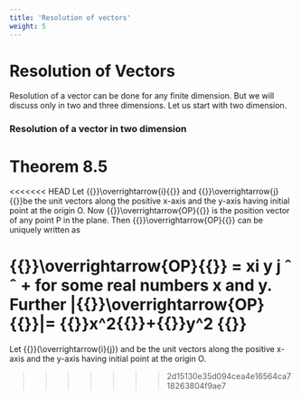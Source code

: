 ```yaml
---
title: 'Resolution of vectors'
weight: 5
---
```


# Resolution of Vectors

Resolution of a vector can be done for any finite dimension. But we will discuss only in two and 
three dimensions. Let us start with two dimension.

### Resolution of a vector in two dimension

# Theorem 8.5
<<<<<<< HEAD
Let {{<katex>}}\overrightarrow{i}{{</katex>}} and {{<katex>}}\overrightarrow{j}{{</katex>}}be the unit vectors along the positive x-axis and the y-axis having initial point at 
the origin O. Now {{<katex>}}\overrightarrow{OP}{{</katex>}} is the position vector of any point P in the plane. Then {{<katex>}}\overrightarrow{OP}{{</katex>}} can be uniquely 
written as

{{<katex>}}\overrightarrow{OP}{{</katex>}} = xi y j ˆ ˆ + for some real numbers x and y. Further |{{<katex>}}\overrightarrow{OP}{{</katex>}}|= {{<katex>}}x^2{{</katex>}}+{{<katex>}}y^2
{{</katex>}}
=======
Let {{<katex>}}(\overrightarrow{i}{j}) and be the unit vectors along the positive x-axis and the y-axis having initial point at 
the origin O. 

>>>>>>> 2d15130e35d094cea4e16564ca718263804f9ae7
